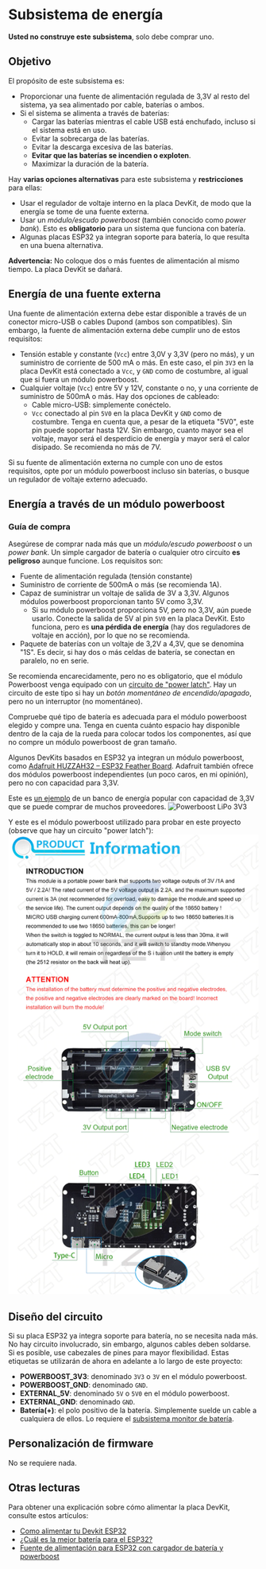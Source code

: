 # Subsistema de energía

**Usted no construye este subsistema**, solo debe comprar uno.

## Objetivo

El propósito de este subsistema es:

- Proporcionar una fuente de alimentación regulada de 3,3V al resto del sistema, ya sea alimentado por cable, baterías o ambos.
- Si el sistema se alimenta a través de baterías:
  - Cargar las baterías mientras el cable USB está enchufado, incluso si el sistema está en uso.
  - Evitar la sobrecarga de las baterías.
  - Evitar la descarga excesiva de las baterías.
  - **Evitar que las baterías se incendien o exploten**.
  - Maximizar la duración de la batería.

Hay **varias opciones alternativas** para este subsistema y **restricciones** para ellas:

- Usar el regulador de voltaje interno en la placa DevKit, de modo que la energía se tome de una fuente externa.
- Usar un _módulo/escudo powerboost_ (también conocido como _power bank_). Esto es **obligatorio** para un sistema que funciona con batería.
- Algunas placas ESP32 ya integran soporte para batería, lo que resulta en una buena alternativa.

**Advertencia:** No coloque dos o más fuentes de alimentación al mismo tiempo. La placa DevKit se dañará.


## Energía de una fuente externa

Una fuente de alimentación externa debe estar disponible a través de un conector micro-USB o cables Dupond (ambos son compatibles). Sin embargo, la fuente de alimentación externa debe cumplir uno de estos requisitos:

- Tensión estable y constante (`Vcc`) entre 3,0V y 3,3V (pero no más), y un suministro de corriente de 500 mA o más. En este caso, el pin `3V3` en la placa DevKit está conectado a `Vcc`, y `GND` como de costumbre, al igual que si fuera un módulo powerboost.
- Cualquier voltaje (`Vcc`) entre 5V y 12V, constante o no, y una corriente de suministro de 500mA o más. Hay dos opciones de cableado:
  - Cable micro-USB: simplemente conéctelo.
  - `Vcc` conectado al pin `5V0` en la placa DevKit y `GND` como de costumbre. Tenga en cuenta que, a pesar de la etiqueta "5V0", este pin puede soportar hasta 12V. Sin embargo, cuanto mayor sea el voltaje, mayor será el desperdicio de energía y mayor será el calor disipado. Se recomienda no más de 7V.

Si su fuente de alimentación externa no cumple con uno de estos requisitos, opte por un módulo powerboost incluso sin baterías, o busque un regulador de voltaje externo adecuado.

## Energía a través de un módulo powerboost

### Guía de compra

Asegúrese de comprar nada más que un _módulo/escudo powerboost_ o un _power bank_. Un simple cargador de batería o cualquier otro circuito **es peligroso** aunque funcione. Los requisitos son:

- Fuente de alimentación regulada (tensión constante)
- Suministro de corriente de 500mA o más (se recomienda 1A).
- Capaz de suministrar un voltaje de salida de 3V a 3,3V. Algunos módulos powerboost proporcionan tanto 5V como 3,3V.
  - Si su módulo powerboost proporciona 5V, pero no 3,3V, aún puede usarlo. Conecte la salida de 5V al pin `5V0` en la placa DevKit. Esto funciona, pero es **una pérdida de energía** (hay dos reguladores de voltaje en acción), por lo que no se recomienda.
- Paquete de baterías con un voltaje de 3,2V a 4,3V, que se denomina "1S". Es decir, si hay dos o más celdas de batería, se conectan en paralelo, no en serie.

Se recomienda encarecidamente, pero no es obligatorio, que el módulo Powerboost venga equipado con un [circuito de "power latch"](../PowerLatch/PowerLatch_es.md). Hay un circuito de este tipo si hay un _botón momentáneo de encendido/apagado_, pero no un interruptor (no momentáneo).

Compruebe qué tipo de batería es adecuada para el módulo powerboost elegido y compre una.
Tenga en cuenta cuánto espacio hay disponible dentro de la caja de la rueda para colocar todos los componentes, así que no compre un módulo powerboost de gran tamaño.

Algunos DevKits basados ​​en ESP32 ya integran un módulo powerboost, como [Adafruit HUZZAH32 – ESP32 Feather Board](https://www.adafruit.com/product/3405). Adafruit también ofrece dos módulos powerboost independientes (un poco caros, en mi opinión), pero no con capacidad para 3,3V.

Este es [un ejemplo](https://www.wareorigin.com/products/8650-v8-lithium-battery-shield-micro-usb-5v-3a-3v-1a-power-bank-battery-charging-module-for-arduino-esp32-esp8266-wifi) de un banco de energía popular con capacidad de 3,3V que se puede comprar de muchos proveedores.
![Powerboost LiPo 3V3](https://cdn.shopify.com/s/files/1/0258/7145/0157/products/1_d200f2a8-5564-4df9-a8de-b79283da38bd_1024x.jpg?v=1568552186)

Y este es el módulo powerboost utilizado para probar en este proyecto (observe que hay un circuito "power latch"):
![módulo utilizado para las pruebas](./BatteryShieldSpecs.png)

## Diseño del circuito

Si su placa ESP32 ya integra soporte para batería, no se necesita nada más.
No hay circuito involucrado, sin embargo, algunos cables deben soldarse. Si es posible, use cabezales de pines para mayor flexibilidad. Estas etiquetas se utilizarán de ahora en adelante a lo largo de este proyecto:

- **POWERBOOST_3V3**: denominado `3V3` o `3V` en el módulo powerboost.
- **POWERBOOST_GND**: denominado `GND`.
- **EXTERNAL_5V**: denominado `5V` o `5V0` en el módulo powerboost.
- **EXTERNAL_GND**: denominado `GND`.
- **Batería(+)**: el polo positivo de la batería. Simplemente suelde un cable a cualquiera de ellos. Lo requiere el [subsistema monitor de batería](./../BatteryMonitor/BatteryMonitor_es.md).

## Personalización de firmware

No se requiere nada.

## Otras lecturas

Para obtener una explicación sobre cómo alimentar la placa DevKit, consulte estos artículos:

- [Como alimentar tu Devkit ESP32](https://techexplorations.com/guides/esp32/begin/power/)
- [¿Cuál es la mejor batería para el ESP32?](https://diyi0t.com/best-battery-for-esp32/)
- [Fuente de alimentación para ESP32 con cargador de batería y powerboost](https://how2electronics.com/power-supply-for-esp32-with-boost-converter-battery-charger/)